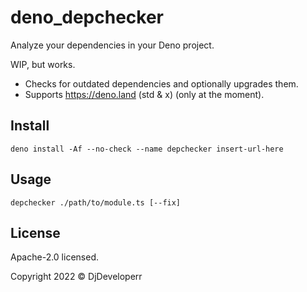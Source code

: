 # deno_depchecker

Analyze your dependencies in your Deno project.

WIP, but works.

- Checks for outdated dependencies and optionally upgrades them.
- Supports https://deno.land (std & x) (only at the moment).

## Install

```
deno install -Af --no-check --name depchecker insert-url-here
```

## Usage

```
depchecker ./path/to/module.ts [--fix]
```

## License

Apache-2.0 licensed.

Copyright 2022 © DjDeveloperr
